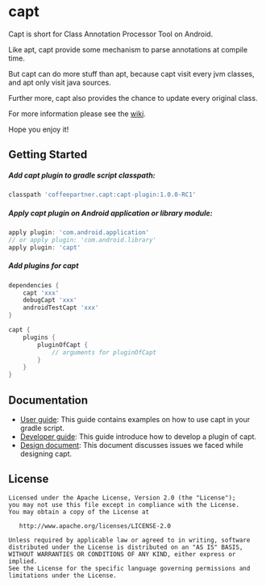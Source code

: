 # capt

Capt is short for Class Annotation Processor Tool on Android.

Like apt, capt provide some mechanism to parse annotations at compile time. 

But capt can do more stuff than apt, because capt visit every jvm classes, and apt only visit java sources.

Further more, capt also provides the chance to update every original class.

For more information please see the [wiki](https://github.com/CoffeePartner/capt/wiki).

Hope you enjoy it!

## Getting Started

##### Add capt plugin to gradle script classpath:

```groovy
classpath 'coffeepartner.capt:capt-plugin:1.0.0-RC1'
```

##### Apply capt plugin on Android application or library module:

```gradle
apply plugin: 'com.android.application' 
// or apply plugin: 'com.android.library'
apply plugin: 'capt'
```

##### Add plugins for capt

```groovy
dependencies {
    capt 'xxx'
    debugCapt 'xxx'
    androidTestCapt 'xxx'
}

capt {
    plugins {
        pluginOfCapt {
            // arguments for pluginOfCapt
        }
    }
}
```

## Documentation

* [User guide](): This guide contains examples on how to use capt in your gradle script.
* [Developer guide](): This guide introduce how to develop a plugin of capt.
* [Design document](): This document discusses issues we faced while designing capt.
## License

    Licensed under the Apache License, Version 2.0 (the "License");
    you may not use this file except in compliance with the License.
    You may obtain a copy of the License at

       http://www.apache.org/licenses/LICENSE-2.0

    Unless required by applicable law or agreed to in writing, software
    distributed under the License is distributed on an "AS IS" BASIS,
    WITHOUT WARRANTIES OR CONDITIONS OF ANY KIND, either express or implied.
    See the License for the specific language governing permissions and
    limitations under the License.


